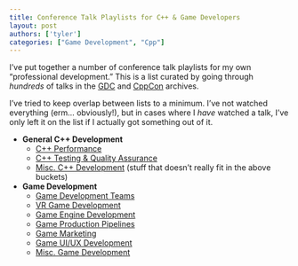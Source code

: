 ```yaml
---
title: Conference Talk Playlists for C++ & Game Developers
layout: post
authors: ['tyler']
categories: ["Game Development", "Cpp"]
---
```


I’ve put together a number of conference talk playlists for my own “professional development.” This is a list curated by going through _hundreds_ of talks in the [GDC](https://www.gdcvault.com) and [CppCon](https://www.youtube.com/channel/UCMlGfpWw-RUdWX_JbLCukXg) archives.

I’ve tried to keep overlap between lists to a minimum. I’ve not watched everything (erm… obviously!), but in cases where I _have_ watched a talk, I’ve only left it on the list if I actually got something out of it.

*   **General C++ Development**
    *   [C++ Performance](https://www.youtube.com/playlist?list=PL7Dba4GxNAuuBr_VpyODrLgDrrP_2wc9N)
    *   [C++ Testing & Quality Assurance](https://www.youtube.com/playlist?list=PL7Dba4GxNAuuKeU7K94odkuE-1nsU3TAz)
    *   [Misc. C++ Development](https://www.youtube.com/playlist?list=PL7Dba4GxNAutSmuBAdVitcIN2u6FaMbVm) (stuff that doesn’t really fit in the above buckets)
*   **Game Development**
    *   [Game Development Teams](https://www.youtube.com/playlist?list=PL7Dba4GxNAut1pZ96rjwtd5H_3yjq5FsQ)
    *   [VR Game Development](https://www.youtube.com/playlist?list=PL7Dba4GxNAuvgznmJUearYA_LtTDU_-XK)
    *   [Game Engine Development](https://www.youtube.com/playlist?list=PL7Dba4GxNAusiPjAv5VF4MKPkOQTKY5bi)
    *   [Game Production Pipelines](https://www.youtube.com/playlist?list=PL7Dba4GxNAuslSDSH3aUzfhV8Yc4IjsW1)
    *   [Game Marketing](https://www.youtube.com/playlist?list=PL7Dba4GxNAusaJadq64RQptcjuk9Abnpn)
    *   [Game UI/UX Development](https://www.youtube.com/playlist?list=PL7Dba4GxNAutnUJ-FtegfD0LqU4z2BVS_)
    *   [Misc. Game Development](https://www.youtube.com/playlist?list=PL7Dba4GxNAuunpwI-8Lqc0ByvCpkG6mlK)
